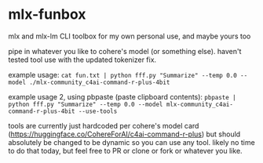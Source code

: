 # mlx-funbox
mlx and mlx-lm CLI toolbox for my own personal use, and maybe yours too

pipe in whatever you like to cohere's model (or something else). haven't tested tool use with the updated tokenizer fix.

example usage: ```cat fun.txt | python fff.py "Summarize" --temp 0.0 --model ./mlx-community_c4ai-command-r-plus-4bit```

example usage 2, using pbpaste (paste clipboard contents): ```pbpaste | python fff.py "Summarize" --temp 0.0 --model mlx-community_c4ai-command-r-plus-4bit --use-tools```

tools are currently just hardcoded per cohere's model card (https://huggingface.co/CohereForAI/c4ai-command-r-plus) but should absolutely be changed to be dynamic so you can use any tool. likely no time to do that today, but feel free to PR or clone or fork or whatever you like.
